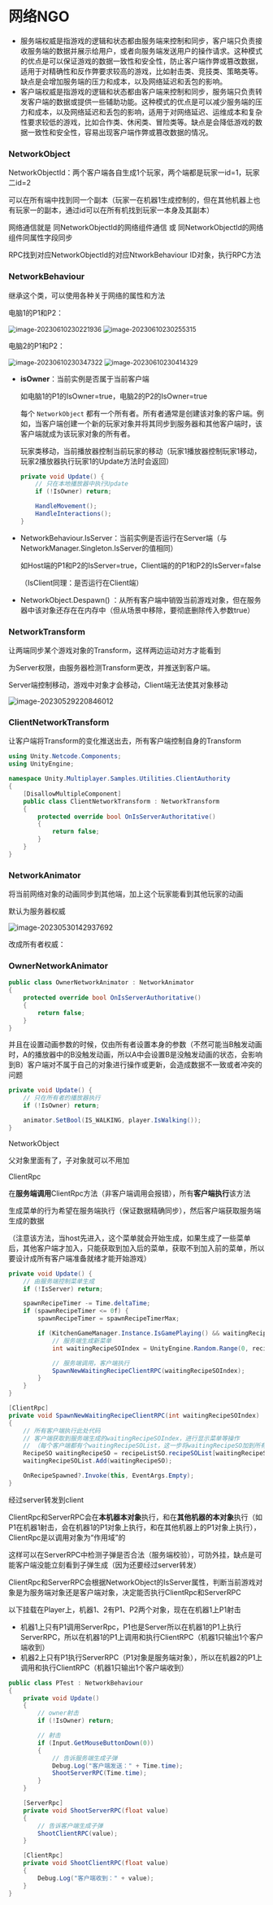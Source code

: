 # 网络NGO

- 服务端权威是指游戏的逻辑和状态都由服务端来控制和同步，客户端只负责接收服务端的数据并展示给用户，或者向服务端发送用户的操作请求。这种模式的优点是可以保证游戏的数据一致性和安全性，防止客户端作弊或篡改数据，适用于对精确性和反作弊要求较高的游戏，比如射击类、竞技类、策略类等。缺点是会增加服务端的压力和成本，以及网络延迟和丢包的影响。
- 客户端权威是指游戏的逻辑和状态都由客户端来控制和同步，服务端只负责转发客户端的数据或提供一些辅助功能。这种模式的优点是可以减少服务端的压力和成本，以及网络延迟和丢包的影响，适用于对网络延迟、运维成本和复杂性要求较低的游戏，比如合作类、休闲类、冒险类等。缺点是会降低游戏的数据一致性和安全性，容易出现客户端作弊或篡改数据的情况。


### NetworkObject

NetworkObjectId：两个客户端各自生成1个玩家，两个端都是玩家一id=1，玩家二id=2

可以在所有端中找到同一个副本（玩家一在机器1生成控制的，但在其他机器上也有玩家一的副本，通过id可以在所有机找到玩家一本身及其副本）



网络通信就是 同NetworkObjectId的网络组件通信 或 同NetworkObjectId的网络组件同属性字段同步



RPC找到对应NetworkObjectId的对应NtworkBehaviour ID对象，执行RPC方法





### NetworkBehaviour

继承这个类，可以使用各种关于网络的属性和方法



电脑1的P1和P2：

<img src="./Assets/Netcode/image-20230610230221936.png" alt="image-20230610230221936" style="zoom:90%;" /> <img src="./Assets/Netcode/image-20230610230255315.png" alt="image-20230610230255315" style="zoom:90%;" /> 

电脑2的P1和P2：

<img src="./Assets/Netcode/image-20230610230347322.png" alt="image-20230610230347322" style="zoom:90%;" /> <img src="./Assets/Netcode/image-20230610230414329.png" alt="image-20230610230414329" style="zoom:90%;" /> 



- **isOwner**：当前实例是否属于当前客户端

  如电脑1的P1的IsOwner=true，电脑2的P2的IsOwner=true

  每个 `NetworkObject` 都有一个所有者。所有者通常是创建该对象的客户端。例如，当客户端创建一个新的玩家对象并将其同步到服务器和其他客户端时，该客户端就成为该玩家对象的所有者。

  

  玩家类移动，当前播放器控制当前玩家的移动（玩家1播放器控制玩家1移动，玩家2播放器执行玩家1的Update方法时会返回）

  ```csharp
  private void Update() {
      // 只在本地播放器中执行Update
      if (!IsOwner) return;
  
      HandleMovement();
      HandleInteractions();
  }
  ```

  

- NetworkBehaviour.IsServer：当前实例是否运行在Server端（与NetworkManager.Singleton.IsServer的值相同）

  如Host端的P1和P2的IsServer=true，Client端的的P1和P2的IsServer=false

  （IsClient同理：是否运行在Client端）

  

- NetworkObject.Despawn() ：从所有客户端中销毁当前游戏对象，但在服务器中该对象还存在在内存中（但从场景中移除，要彻底删除传入参数true）



### NetworkTransform

让两端同步某个游戏对象的Transform，这样两边运动对方才能看到

为Server权限，由服务器检测Transform更改，并推送到客户端。

Server端控制移动，游戏中对象才会移动，Client端无法使其对象移动

![image-20230529220846012](./Assets/Netcode/image-20230529220846012.png) 

### ClientNetworkTransform

让客户端将Transform的变化推送出去，所有客户端控制自身的Transform

```csharp
using Unity.Netcode.Components;
using UnityEngine;

namespace Unity.Multiplayer.Samples.Utilities.ClientAuthority
{
    [DisallowMultipleComponent]
    public class ClientNetworkTransform : NetworkTransform
    {
        protected override bool OnIsServerAuthoritative()
        {
            return false;
        }
    }
}
```



### NetworkAnimator

将当前网络对象的动画同步到其他端，加上这个玩家能看到其他玩家的动画

默认为服务器权威

![image-20230530142937692](./Assets/Netcode/image-20230530142937692.png) 

改成所有者权威：

### OwnerNetworkAnimator

```csharp
public class OwnerNetworkAnimator : NetworkAnimator
{
    protected override bool OnIsServerAuthoritative()
    {
        return false;
    }
}
```

并且在设置动画参数的时候，仅由所有者设置本身的参数（不然可能当B触发动画时，A的播放器中的B没触发动画，所以A中会设置B是没触发动画的状态，会影响到B）客户端对不属于自己的对象进行操作或更新，会造成数据不一致或者冲突的问题

```csharp
private void Update() {
    // 只在所有者的播放器执行
    if (!IsOwner) return;

    animator.SetBool(IS_WALKING, player.IsWalking());
}
```



NetworkObject

父对象里面有了，子对象就可以不用加



ClientRpc

在**服务端调用**ClientRpc方法（非客户端调用会报错），所有**客户端执行**该方法

生成菜单的行为希望在服务端执行（保证数据精确同步），然后客户端获取服务端生成的数据

（注意该方法，当host先进入，这个菜单就会开始生成，如果生成了一些菜单后，其他客户端才加入，只能获取到加入后的菜单，获取不到加入前的菜单，所以要设计成所有客户端准备就绪才能开始游戏）

```csharp
private void Update() {
    // 由服务端控制菜单生成
    if (!IsServer) return;

    spawnRecipeTimer -= Time.deltaTime;
    if (spawnRecipeTimer <= 0f) {
        spawnRecipeTimer = spawnRecipeTimerMax;

        if (KitchenGameManager.Instance.IsGamePlaying() && waitingRecipeSOList.Count < waitingRecipesMax) {
            // 服务端生成新菜单
            int waitingRecipeSOIndex = UnityEngine.Random.Range(0, recipeListSO.recipeSOList.Count);

            // 服务端调用，客户端执行
            SpawnNewWaitingRecipeClientRPC(waitingRecipeSOIndex);
        }
    }
}

[ClientRpc]
private void SpawnNewWaitingRecipeClientRPC(int waitingRecipeSOIndex)
{
    // 所有客户端执行此处代码
    // 客户端获取到服务端生成的waitingRecipeSOIndex，进行显示菜单等操作
    // （每个客户端都有个waitingRecipeSOList，这一步将waitingRecipeSO加到所有客户端的list中，所有客户端保持同步，这个像是一种”手动同步“，而不是依靠一些networkTransform那种组件帮助同步所有客户端的变换）
    RecipeSO waitingRecipeSO = recipeListSO.recipeSOList[waitingRecipeSOIndex];
    waitingRecipeSOList.Add(waitingRecipeSO);

    OnRecipeSpawned?.Invoke(this, EventArgs.Empty);
}
```



经过server转发到client

ClientRpc和ServerRPC会在**本机器本对象**执行，和在**其他机器的本对象**执行（如P1在机器1射击，会在机器1的P1对象上执行，和在其他机器上的P1对象上执行），ClientRpc是以调用对象为“作用域”的

这样可以在ServerRPC中检测子弹是否合法（服务端校验），可防外挂，缺点是可能客户端没能立刻看到子弹生成（因为还要经过server转发）

ClientRpc和ServerRPC会根据NetworkObject的IsServer属性，判断当前游戏对象是为服务端对象还是客户端对象，决定能否执行ClientRpc和ServerRPC

以下挂载在Player上，机器1、2有P1、P2两个对象，现在在机器1上P1射击

- 机器1上只有P1调用ServerRpc，P1也是Server所以在机器1的P1上执行ServerRPC，所以在机器1的P1上调用和执行ClientRPC（机器1只输出1个客户端收到）
- 机器2上只有P1执行ServerRPC（P1对象是服务端对象），所以在机器2的P1上调用和执行ClientRPC（机器1只输出1个客户端收到）

```csharp
public class PTest : NetworkBehaviour
{
    private void Update()
    {
        // owner射击
        if (!IsOwner) return;

        // 射击
        if (Input.GetMouseButtonDown(0))
        {
            // 告诉服务端生成子弹
            Debug.Log("客户端发送：" + Time.time);
            ShootServerRPC(Time.time);
        }
    }

    [ServerRpc]
    private void ShootServerRPC(float value)
    {
        // 告诉客户端生成子弹
        ShootClientRPC(value);
    }

    [ClientRpc]
    private void ShootClientRPC(float value)
    {
        Debug.Log("客户端收到：" + value);
    }
}
```

